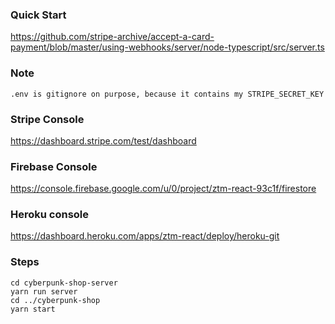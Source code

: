 ### Quick Start

https://github.com/stripe-archive/accept-a-card-payment/blob/master/using-webhooks/server/node-typescript/src/server.ts

### Note

`.env is gitignore on purpose, because it contains my STRIPE_SECRET_KEY`

### Stripe Console

https://dashboard.stripe.com/test/dashboard

### Firebase Console

https://console.firebase.google.com/u/0/project/ztm-react-93c1f/firestore

### Heroku console

https://dashboard.heroku.com/apps/ztm-react/deploy/heroku-git

### Steps

```
cd cyberpunk-shop-server
yarn run server
cd ../cyberpunk-shop
yarn start

```
